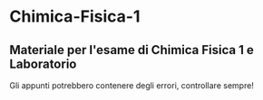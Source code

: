 # Chimica-Fisica-1
Materiale per l'esame di Chimica Fisica 1 e Laboratorio
---
Gli appunti potrebbero contenere degli errori, controllare sempre!
